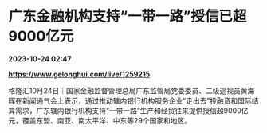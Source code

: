 # 广东金融机构支持“一带一路”授信已超9000亿元

**2023-10-24 02:47**

**https://www.gelonghui.com/live/1259215**

格隆汇10月24日｜国家金融监督管理总局广东监管局党委委员、二级巡视员黄海晖在新闻通气会上表示，通过推动辖内银行机构服务企业“走出去”投融资和国际结算需求，广东辖内银行机构支持“一带一路”生产和经贸往来提供授信超9000亿元，覆盖东盟、南亚、南太平洋、中东等29个国家和地区。